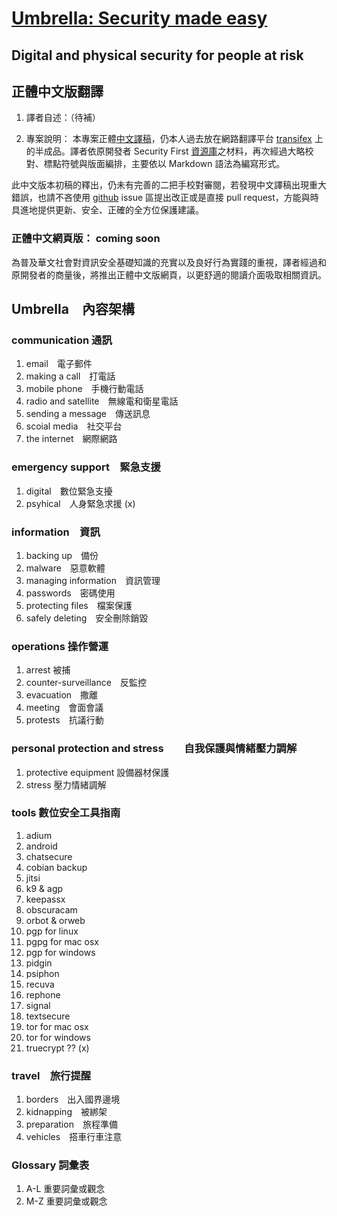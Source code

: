 [Umbrella: Security made easy](https://secfirst.org/)
===============================
Digital and physical security for people at risk
-------------------------------------------------------

## 正體中文版翻譯

1. 譯者自述：（待補）

2. 專案說明：
本專案正體[中文譯稿](https://github.com/twngo/Umbrella_content/tree/master/md/zh-Hant)，仍本人過去放在網路翻譯平台 [transifex](https://www.transifex.com/otf/umbrella-app/translate/#zh-Hant) 上的半成品。譯者依原開發者 Security First [資源庫](https://github.com/securityfirst/Umbrella_content)之材料，再次經過大略校對、標點符號與版面編排，主要依以 Markdown 語法為編寫形式。 

此中文版本初稿的釋出，仍未有完善的二把手校對審閱，若發現中文譯稿出現重大錯誤，也請不吝使用 [github](https://github.com/twngo/Umbrella_content) issue 區提出改正或是直接 pull request，方能與時具進地提供更新、安全、正確的全方位保護建議。

### 正體中文網頁版： coming soon
為普及華文社會對資訊安全基礎知識的充實以及良好行為實踐的重視，譯者經過和原開發者的商量後，將推出正體中文版網頁，以更舒適的閱讀介面吸取相關資訊。

## Umbrella　內容架構
### communication 通訊
1. email　電子郵件
2. making a call　打電話
3. mobile phone　手機行動電話
4. radio and satellite　無線電和衛星電話
5. sending a message　傳送訊息
6. scoial media　社交平台
7. the internet　網際網路

### emergency support　緊急支援
1. digital　數位緊急支擾
2. psyhical　人身緊急求援 (x)

### information　資訊
1. backing up　備份
2. malware　惡意軟體
3. managing information　資訊管理
4. passwords　密碼使用
5. protecting files　檔案保護
6. safely deleting　安全刪除銷毀

### operations 操作營運
1. arrest 被捕
2. counter-surveillance　反監控
3. evacuation　撒離
4. meeting　會面會議
5. protests　抗議行動

### personal protection and stress　　自我保護與情緒壓力調解
1. protective equipment  設備器材保護
2. stress 壓力情緒調解

### tools 數位安全工具指南
1. adium
2. android
3. chatsecure
4. cobian backup
5. jitsi
6. k9 & agp
7. keepassx
8. obscuracam
9. orbot & orweb
10. pgp for linux  
11. pgpg for mac osx  
12. pgp for windows
13. pidgin
14. psiphon
15. recuva  
16. rephone
17. signal
18. textsecure
19. tor for mac osx
20. tor for windows
21. truecrypt ?? (x)

### travel　旅行提醒
1. borders　出入國界邊境
2. kidnapping　被綁架
3. preparation　旅程準備
4. vehicles　搭車行車注意

### Glossary 詞彙表 
1. A-L 重要詞彙或觀念
2. M-Z 重要詞彙或觀念

